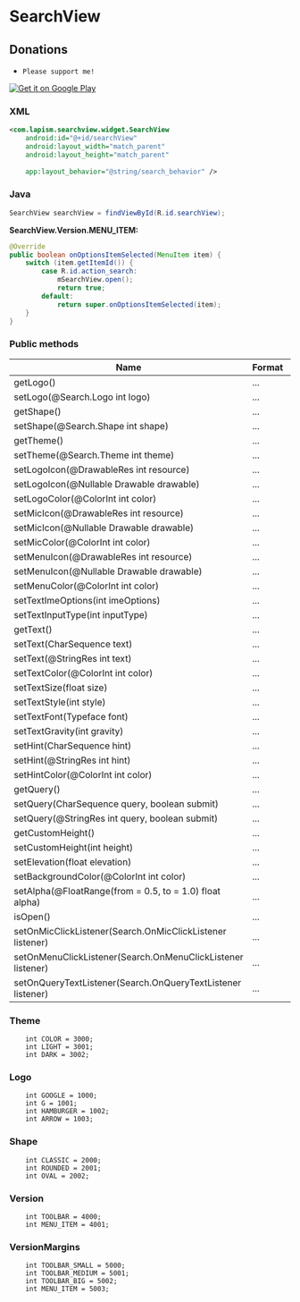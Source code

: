# SearchView

## Donations

 - `Please support me!`

<a href="https://www.paypal.me/lapism">
  <img alt="Get it on Google Play"
       src="https://github.com/lapism/SearchView/blob/master/images/donate.png" />
</a>

### XML
```xml
<com.lapism.searchview.widget.SearchView
    android:id="@+id/searchView"
    android:layout_width="match_parent"
    android:layout_height="match_parent"
    
    app:layout_behavior="@string/search_behavior" />
```

### Java
```java
SearchView searchView = findViewById(R.id.searchView);
```

**SearchView.Version.MENU_ITEM:**
```java
@Override
public boolean onOptionsItemSelected(MenuItem item) {
    switch (item.getItemId()) {
        case R.id.action_search:
            mSearchView.open();
            return true;
        default:
            return super.onOptionsItemSelected(item);
    }
}
```

### Public methods
| Name | Format | Default | Description
| ------ | ------ |  ------ |------ |
| getLogo() | ... | ... | ...
| setLogo(@Search.Logo int logo) | ... | ... | ...
| getShape() | ... | ... | ...
| setShape(@Search.Shape int shape) | ... | ... | ...
| getTheme() | ... | ... | ...
| setTheme(@Search.Theme int theme) | ... | ... | ...
| setLogoIcon(@DrawableRes int resource) | ... | ... | ...
| setLogoIcon(@Nullable Drawable drawable) | ... | ... | ...
| setLogoColor(@ColorInt int color) | ... | ... | ...
| setMicIcon(@DrawableRes int resource) | ... | ... | ...
| setMicIcon(@Nullable Drawable drawable) | ... | ... | ...
| setMicColor(@ColorInt int color) | ... | ... | ...
| setMenuIcon(@DrawableRes int resource) | ... | ... | ...
| setMenuIcon(@Nullable Drawable drawable) | ... | ... | ...
| setMenuColor(@ColorInt int color) | ... | ... | ...
| setTextImeOptions(int imeOptions) | ... | ... | ...
| setTextInputType(int inputType) | ... | ... | ...
| getText() | ... | ... | ...
| setText(CharSequence text) | ... | ... | ...
| setText(@StringRes int text) | ... | ... | ...
| setTextColor(@ColorInt int color) | ... | ... | ...
| setTextSize(float size) | ... | ... | ...
| setTextStyle(int style) | ... | ... | ...
| setTextFont(Typeface font) | ... | ... | ...
| setTextGravity(int gravity) | ... | ... | ...
| setHint(CharSequence hint) | ... | ... | ...
| setHint(@StringRes int hint) | ... | ... | ...
| setHintColor(@ColorInt int color) | ... | ... | ...
| getQuery() | ... | ... | ...
| setQuery(CharSequence query, boolean submit) | ... | ... | ...
| setQuery(@StringRes int query, boolean submit) | ... | ... | ...
| getCustomHeight() | ... | ... | ...
| setCustomHeight(int height) | ... | ... | ...
| setElevation(float elevation) | ... | ... | ...
| setBackgroundColor(@ColorInt int color) | ... | ... | ...
| setAlpha(@FloatRange(from = 0.5, to = 1.0) float alpha) | ... | ... | ...
| isOpen() | ... | ... | ...
| setOnMicClickListener(Search.OnMicClickListener listener) | ... | ... | ...
| setOnMenuClickListener(Search.OnMenuClickListener listener) | ... | ... | ...
| setOnQueryTextListener(Search.OnQueryTextListener listener) | ... | ... | ...

### Theme
        int COLOR = 3000;
        int LIGHT = 3001;
        int DARK = 3002;
### Logo
        int GOOGLE = 1000;
        int G = 1001;
        int HAMBURGER = 1002;
        int ARROW = 1003;
### Shape
        int CLASSIC = 2000;
        int ROUNDED = 2001;
        int OVAL = 2002;
### Version
        int TOOLBAR = 4000;
        int MENU_ITEM = 4001;
### VersionMargins
        int TOOLBAR_SMALL = 5000;
        int TOOLBAR_MEDIUM = 5001;
        int TOOLBAR_BIG = 5002;
        int MENU_ITEM = 5003;







